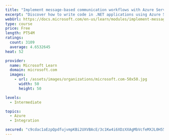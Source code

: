 ```yaml
---
title: "Implement message-based communication workflows with Azure Service Bus"
excerpt: "Discover how to write code in .NET applications using Azure Service Bus for communications that can handle high demand, low bandwidth, and hardware failures."
webUrl: https://docs.microsoft.com/en-us/learn/modules/implement-message-workflows-with-service-bus/
type: course
price: Free
length: PT54M
ratings:
  count: 3109
  average: 4.6532645
heat: 52

provider:
  name: Microsoft Learn
  domain: microsoft.com
  images:
    - url: /assets/images/organizations/microsoft.com-50x50.jpg
      width: 50
      height: 50

levels:
  - Intermediate

topics:
  - Azure
  - Integration

secured: "c9cdac1aEzpQpdfujvmpKBi2UXVBAcE/3c1Kw4i6XDzXXAgMbVcfeMXJL0H55lTwN8KgLgN/K0AivRZy8jW7QDKqb3JjEnDJSQH1BNWkYaTpzwomNJPPOdtRWKpsONtZd4AKLywXaN5QvuttyqW3LVTHaQMggR8bsUCzhOK9wShzTPjgk6sGdsr3m7F+51kNUaYuhiu63U6uGLGS6bBRg+rkeldRVHQLN2BKAqF+TeSiKZlmfV/HZhRoxLR1FsiYhG7CxI7YuUh7JeRpb4Ylsf31R1BEMSCEBHun/KoGcCwnZ6C+MsSEOoi5xaPlsl3POyCnYe3wXjZFOVK3wwuuduCYzgPaTmoL6qk5LvEFMe31joSbv8OdNayjnpcS2Ug1VFFd6XnVzZr2E85zvCBDSei2R0Ux9LG4ebgKIswWxmg=;mVCdberTqWnj3v4mn3eptg=="
---
```


